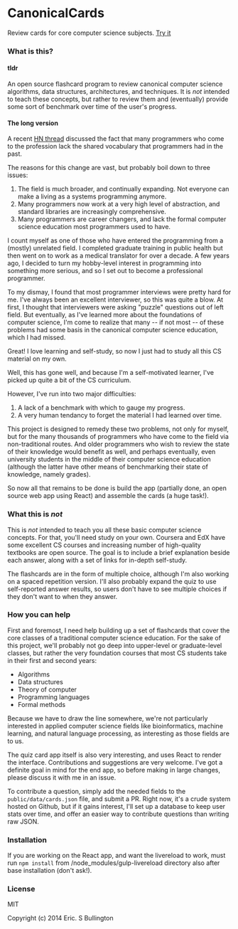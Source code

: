 # CanonicalCards

Review cards for core computer science subjects.  [Try it](http://esbullington.github.io/canonicalcards/)

### What is this?

#### tldr
An open source flashcard program to review canonical computer science algorithms, data structures, architectures, and techniques. It is *not* intended to teach these concepts, but rather to review them and (eventually) provide some sort of benchmark over time of the user's progress.

#### The long version
A recent [HN thread](https://news.ycombinator.com/item?id=8775375) discussed the fact that many programmers who come to the profession lack the shared vocabulary that programmers had in the past.

The reasons for this change are vast, but probably boil down to three issues:

1. The field is much broader, and continually expanding. Not everyone can make a living as a systems programming anymore.
2. Many programmers now work at a very high level of abstraction, and standard libraries are increasingly comprehensive.
2. Many programmers are career changers, and lack the formal computer science education most programmers used to have.

I count myself as one of those who have entered the programming from a (mostly) unrelated field.  I completed graduate training in public health but then went on to work as a medical translator for over a decade.  A few years ago, I decided to turn my hobby-level interest in programming into something more serious, and so I set out to become a professional programmer.

To my dismay, I found that most programmer interviews were pretty hard for me.  I've always been an excellent interviewer, so this was quite a blow.  At first, I thought that interviewers were asking "puzzle" questions out of left field.  But eventually, as I've learned more about the foundations of computer science, I'm come to realize that many -- if not most -- of these problems had some basis in the canonical computer science education, which I had missed.

Great! I love learning and self-study, so now I just had to study all this CS material on my own.

Well, this has gone well, and because I'm a self-motivated learner, I've picked up quite a bit of the CS curriculum.

However, I've run into two major difficulties:

1.  A lack of a benchmark with which to gauge my progress.
2.  A very human tendancy to forget the material I had learned over time.

This project is designed to remedy these two problems, not only for myself, but for the many thousands of programmers who have come to the field via non-traditional routes.  And older programmers who wish to review the state of their knowledge would benefit as well, and perhaps eventually, even university students in the middle of their computer science education (although the latter have other means of benchmarking their state of knowledge, namely grades).

So now all that remains to be done is build the app (partially done, an open source web app using React) and assemble the cards (a huge task!).

### What this is *not*
This is *not* intended to teach you all these basic computer science concepts.  For that, you'll need study on your own.  Coursera and EdX have some excellent CS courses and increasing number of high-quality textbooks are open source.  The goal is to include a brief explanation beside each answer, along with a set of links for in-depth self-study.

The flashcards are in the form of multiple choice, although I'm also working on a spaced repetition version.  I'll also probably expand the quiz to use self-reported answer results, so users don't have to see multiple choices if they don't want to when they answer.

### How you can help

First and foremost, I need help building up a set of flashcards that cover the core classes of a traditional computer science education.  For the sake of this project, we'll probably not go deep into upper-level or graduate-level classes, but rather the very foundation courses that most CS students take in their first and second years:

* Algorithms
* Data structures
* Theory of computer
* Programming languages
* Formal methods 

Because we have to draw the line somewhere, we're not particularly interested in applied computer science fields like bioinformatics, machine learning, and natural language processing, as interesting as those fields are to us.

The quiz card app itself is also very interesting, and uses React to render the interface.  Contributions and suggestions are very welcome.  I've got a definite goal in mind for the end app, so before making in large changes, please discuss it with me in an issue.

To contribute a question, simply add the needed fields to the `public/data/cards.json` file, and submit a PR.  Right now, it's a crude system hosted on Github, but if it gains interest, I'll set up a database to keep user stats over time, and offer an easier way to contribute questions than writing raw JSON.

### Installation

If you are working on the React app, and want the livereload to work, must run `npm install` from /node_modules/gulp-livereload directory also after base installation (don't ask!).

### License

MIT

Copyright (c) 2014 Eric. S Bullington


